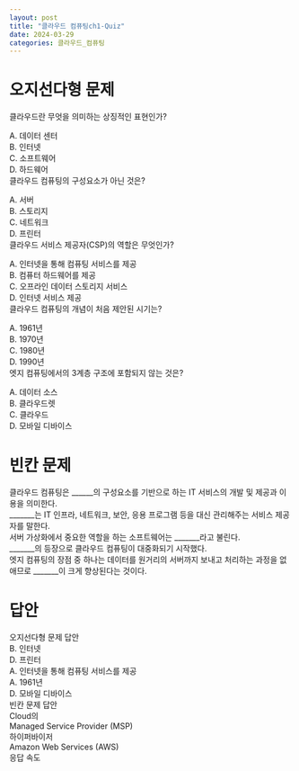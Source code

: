 ```yaml
---
layout: post
title: "클라우드 컴퓨팅ch1-Quiz"
date: 2024-03-29
categories: 클라우드_컴퓨팅
---
```

# 오지선다형 문제
클라우드란 무엇을 의미하는 상징적인 표현인가?  

A. 데이터 센터  
B. 인터넷  
C. 소프트웨어  
D. 하드웨어  
클라우드 컴퓨팅의 구성요소가 아닌 것은?  

A. 서버  
B. 스토리지  
C. 네트워크  
D. 프린터  
클라우드 서비스 제공자(CSP)의 역할은 무엇인가?

A. 인터넷을 통해 컴퓨팅 서비스를 제공  
B. 컴퓨터 하드웨어를 제공  
C. 오프라인 데이터 스토리지 서비스  
D. 인터넷 서비스 제공  
클라우드 컴퓨팅의 개념이 처음 제안된 시기는?  

A. 1961년  
B. 1970년  
C. 1980년  
D. 1990년  
엣지 컴퓨팅에서의 3계층 구조에 포함되지 않는 것은?  

A. 데이터 소스  
B. 클라우드렛  
C. 클라우드  
D. 모바일 디바이스  

# 빈칸 문제  
클라우드 컴퓨팅은 ______의 구성요소를 기반으로 하는 IT 서비스의 개발 및 제공과 이용을 의미한다.  
_______는 IT 인프라, 네트워크, 보안, 응용 프로그램 등을 대신 관리해주는 서비스 제공자를 말한다.  
서버 가상화에서 중요한 역할을 하는 소프트웨어는 _______라고 불린다.  
_______의 등장으로 클라우드 컴퓨팅이 대중화되기 시작했다.  
엣지 컴퓨팅의 장점 중 하나는 데이터를 원거리의 서버까지 보내고 처리하는 과정을 없애므로 _______이 크게 향상된다는 것이다.  
# 답안  
오지선다형 문제 답안  
B. 인터넷  
D. 프린터  
A. 인터넷을 통해 컴퓨팅 서비스를 제공  
A. 1961년  
D. 모바일 디바이스  
빈칸 문제 답안  
Cloud의  
Managed Service Provider (MSP)  
하이퍼바이저  
Amazon Web Services (AWS)  
응답 속도  